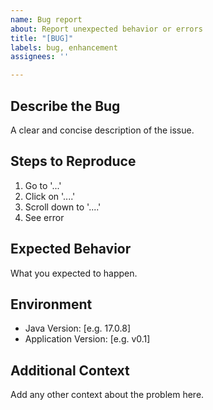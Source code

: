 ```yaml
---
name: Bug report
about: Report unexpected behavior or errors
title: "[BUG]"
labels: bug, enhancement
assignees: ''

---
```


## Describe the Bug
A clear and concise description of the issue.

## Steps to Reproduce
1. Go to '...'
2. Click on '....'
3. Scroll down to '....'
4. See error

## Expected Behavior
What you expected to happen.

## Environment
- Java Version: [e.g. 17.0.8]
- Application Version: [e.g. v0.1]

## Additional Context
Add any other context about the problem here.
